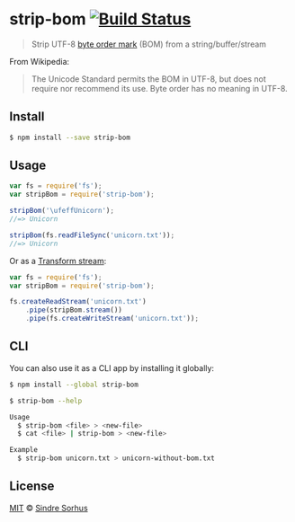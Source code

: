 # strip-bom [![Build Status](https://travis-ci.org/sindresorhus/strip-bom.svg?branch=master)](https://travis-ci.org/sindresorhus/strip-bom)

> Strip UTF-8 [byte order mark](http://en.wikipedia.org/wiki/Byte_order_mark#UTF-8) (BOM) from a string/buffer/stream


From Wikipedia:

> The Unicode Standard permits the BOM in UTF-8, but does not require nor recommend its use. Byte order has no meaning in UTF-8.


## Install

```sh
$ npm install --save strip-bom
```


## Usage

```js
var fs = require('fs');
var stripBom = require('strip-bom');

stripBom('\ufeffUnicorn');
//=> Unicorn

stripBom(fs.readFileSync('unicorn.txt'));
//=> Unicorn
```

Or as a [Transform stream](http://nodejs.org/api/stream.html#stream_class_stream_transform):

```js
var fs = require('fs');
var stripBom = require('strip-bom');

fs.createReadStream('unicorn.txt')
	.pipe(stripBom.stream())
	.pipe(fs.createWriteStream('unicorn.txt'));
```


## CLI

You can also use it as a CLI app by installing it globally:

```sh
$ npm install --global strip-bom
```

```sh
$ strip-bom --help

Usage
  $ strip-bom <file> > <new-file>
  $ cat <file> | strip-bom > <new-file>

Example
  $ strip-bom unicorn.txt > unicorn-without-bom.txt
```


## License

[MIT](http://opensource.org/licenses/MIT) © [Sindre Sorhus](http://sindresorhus.com)
